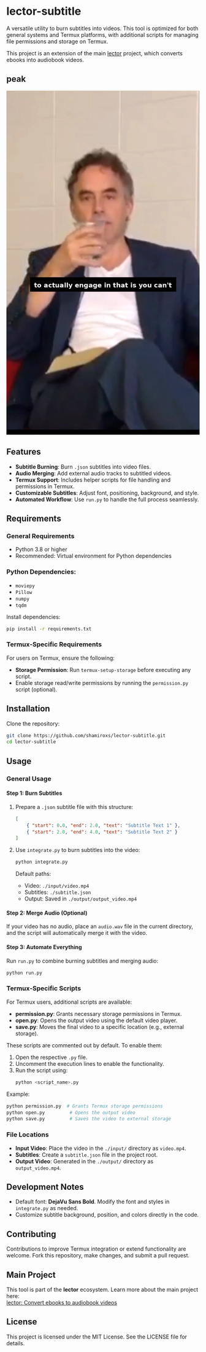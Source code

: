 # lector-subtitle

A versatile utility to burn subtitles into videos. This tool is optimized for both general systems and Termux platforms, with additional scripts for managing file permissions and storage on Termux.

This project is an extension of the main [lector](https://github.com/shamiroxs/lector) project, which converts ebooks into audiobook videos.

## peak
![videoframe](./output/image.jpg)
## Features

- **Subtitle Burning**: Burn `.json` subtitles into video files.
- **Audio Merging**: Add external audio tracks to subtitled videos.
- **Termux Support**: Includes helper scripts for file handling and permissions in Termux.
- **Customizable Subtitles**: Adjust font, positioning, background, and style.
- **Automated Workflow**: Use `run.py` to handle the full process seamlessly.

## Requirements

### General Requirements
- Python 3.8 or higher
- Recommended: Virtual environment for Python dependencies

### Python Dependencies:
- `moviepy`
- `Pillow`
- `numpy`
- `tqdm`

Install dependencies:
```bash
pip install -r requirements.txt
```

### Termux-Specific Requirements
For users on Termux, ensure the following:
- **Storage Permission**: Run `termux-setup-storage` before executing any script.
- Enable storage read/write permissions by running the `permission.py` script (optional).

## Installation

Clone the repository:
```bash
git clone https://github.com/shamiroxs/lector-subtitle.git
cd lector-subtitle
```

## Usage

### General Usage

#### Step 1: Burn Subtitles
1. Prepare a `.json` subtitle file with this structure:
   ```json
   [
       { "start": 0.0, "end": 2.0, "text": "Subtitle Text 1" },
       { "start": 2.0, "end": 4.0, "text": "Subtitle Text 2" }
   ]
   ```

2. Use `integrate.py` to burn subtitles into the video:
   ```bash
   python integrate.py
   ```

   Default paths:
   - Video: `./input/video.mp4`
   - Subtitles: `./subtitle.json`
   - Output: Saved in `./output/output_video.mp4`

#### Step 2: Merge Audio (Optional)
If your video has no audio, place an `audio.wav` file in the current directory, and the script will automatically merge it with the video.

#### Step 3: Automate Everything
Run `run.py` to combine burning subtitles and merging audio:
```bash
python run.py
```

### Termux-Specific Scripts

For Termux users, additional scripts are available:

- **permission.py**: Grants necessary storage permissions in Termux.
- **open.py**: Opens the output video using the default video player.
- **save.py**: Moves the final video to a specific location (e.g., external storage).

These scripts are commented out by default. To enable them:
1. Open the respective `.py` file.
2. Uncomment the execution lines to enable the functionality.
3. Run the script using:
   ```bash
   python <script_name>.py
   ```

Example:
```bash
python permission.py  # Grants Termux storage permissions
python open.py         # Opens the output video
python save.py         # Saves the video to external storage
```

### File Locations

- **Input Video**: Place the video in the `./input/` directory as `video.mp4`.
- **Subtitles**: Create a `subtitle.json` file in the project root.
- **Output Video**: Generated in the `./output/` directory as `output_video.mp4`.

## Development Notes

- Default font: **DejaVu Sans Bold**. Modify the font and styles in `integrate.py` as needed.
- Customize subtitle background, position, and colors directly in the code.

## Contributing

Contributions to improve Termux integration or extend functionality are welcome. Fork this repository, make changes, and submit a pull request.

## Main Project

This tool is part of the **lector** ecosystem. Learn more about the main project here:  
[lector: Convert ebooks to audiobook videos](https://github.com/shamiroxs/lector)

## License

This project is licensed under the MIT License. See the LICENSE file for details.
